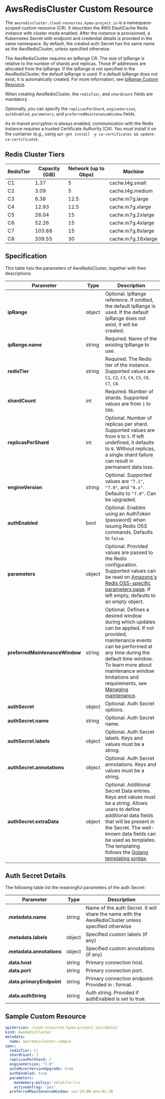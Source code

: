 # AwsRedisCluster Custom Resource

The `awsrediscluster.cloud-resources.kyma-project.io` is a namespace-scoped custom resource (CR).
It describes the AWS ElastiCache Redis instance with cluster mode enabled.
After the instance is provisioned, a Kubernetes Secret with endpoint and credential details is provided in the same namespace.
By default, the created auth Secret has the same name as the AwsRedisCluster, unless specified otherwise.

The AwsRedisCluster requires an IpRange CR. The size of IpRange is relative to the number of shards and replicas. Those IP addresses are allocated from the IpRange.
If the IpRange is not specified in the AwsRedisCluster, the default IpRange is used.
If a default IpRange does not exist, it is automatically created.
For more information, see [IpRange Custom Resource](./04-10-iprange.md).

When creating AwsRedisCluster, the `redisTier`, and `shardCount` fields are mandatory.

Optionally, you can specify the `replicasPerShard`, `engineVersion`, `authEnabled`, `parameters`, and `preferredMaintenanceWindow` fields.

As in-transit encryption is always enabled, communication with the Redis instance requires a trusted Certificate Authority (CA). You must install it on the container (e.g., using `apt-get install -y ca-certificates && update-ca-certificate`).

## Redis Cluster Tiers

| RedisTier | Capacity (GiB) | Network (up to Gbps) | Machine            |
| --------- | -------------- | -------------------- | ------------------ |
| C1        | 1.37           | 5                    | cache.t4g.small    |
| C2        | 3.09           | 5                    | cache.t4g.medium   |
| C3        | 6.38           | 12.5                 | cache.m7g.large    |
| C4        | 12.93          | 12.5                 | cache.m7g.xlarge   |
| C5        | 26.04          | 15                   | cache.m7g.2xlarge  |
| C6        | 52.26          | 15                   | cache.m7g.4xlarge  |
| C7        | 103.68         | 15                   | cache.m7g.8xlarge  |
| C8        | 209.55         | 30                   | cache.m7g.16xlarge |


## Specification

This table lists the parameters of AwsRedisCluster, together with their descriptions:

| Parameter                                         | Type   | Description                                                                                                                                                                                                 |
| --------------------------------------------------| ------ | ----------------------------------------------------------------------------------------------------------------------------------------------------------------------------------------------------------- |
| **ipRange**                                       | object | Optional. IpRange reference. If omitted, the default IpRange is used. If the default IpRange does not exist, it will be created.                                                                            |
| **ipRange.name**                                  | string | Required. Name of the existing IpRange to use.          |
| **redisTier**                                     | string | Required. The Redis tier of the instance. Supported values are `C1`, `C2`, `C3`, `C4`, `C5`, `C6`, `C7`, `C8`.        |
| **shardCount**                                    | int    | Required. Number of shards. Supported values are from `1` to `500`.     |
| **replicasPerShard**                              | int    | Optional. Number of replicas per shard. Supported values are from `0` to `5`. If left undefined, it defaults to `0`. Without replicas, a single shard failure can result in permanent data loss. |
| **engineVersion**                                 | string | Optional. Supported values are `"7.1"`, `"7.0"`, and `"6.x"`. Defaults to `"7.0"`. Can be upgraded. |
| **authEnabled**                                   | bool   | Optional. Enables using an AuthToken (password) when issuing Redis OSS commands. Defaults to `false`. |
| **parameters**                                    | object | Optional. Provided values are passed to the Redis configuration. Supported values can be read on [Amazons's Redis OSS-specific parameters page](https://docs.aws.amazon.com/AmazonElastiCache/latest/red-ug/ParameterGroups.Redis.html). If left empty, defaults to an empty object. |
| **preferredMaintenanceWindow**                    | string | Optional. Defines a desired window during which updates can be applied. If not provided, maintenance events can be performed at any time during the default time window. To learn more about maintenance window limitations and requirements, see [Managing maintenance](https://docs.aws.amazon.com/AmazonElastiCache/latest/red-ug/maintenance-window.html). |
| **authSecret**                                    | object | Optional. Auth Secret options.                                                                                                                                                                              |
| **authSecret.name**                               | string | Optional. Auth Secret name.                                                                                                                                                                                 |
| **authSecret.labels**                             | object | Optional. Auth Secret labels. Keys and values must be a string.                                                                                                                                             |
| **authSecret.annotations**                        | object | Optional. Auth Secret annotations. Keys and values must be a string.                                                                                                                                        |
| **authSecret.extraData**                          | object | Optional. Additional Secret Data entries. Keys and values must be a string. Allows users to define additional data fields that will be present in the Secret. The well-known data fields can be used as templates. The templating follows the [Golang templating syntax](https://pkg.go.dev/text/template). |

## Auth Secret Details

The following table list the meaningful parameters of the auth Secret:

| Parameter                   | Type   | Description                                                                                                 |
| --------------------------- | ------ | ----------------------------------------------------------------------------------------------------------- |
| **.metadata.name**          | string | Name of the auth Secret. It will share the name with the AwsRedisCluster unless specified otherwise        |
| **.metadata.labels**        | object | Specified custom labels (if any)                                                                            |
| **.metadata.annotations**   | object | Specified custom annotations (if any)                                                                       |
| **.data.host**              | string | Primary connection host.                                                                                    |
| **.data.port**              | string | Primary connection port.                                                                                    |
| **.data.primaryEndpoint**   | string | Primary connection endpoint. Provided in <host>:<port> format.                                              |
| **.data.authString**        | string | Auth string. Provided if authEnabled is set to true.                                                        |

## Sample Custom Resource

```yaml
apiVersion: cloud-resources.kyma-project.io/v1beta1
kind: AwsRedisCluster
metadata:
  name: awsrediscluster-sample
spec:
  redisTier: C1
  shardCount: 3
  replicasPerShard: 2
  engineVersion: "7.0"
  autoMinorVersionUpgrade: true
  authEnabled: true
  parameters:
    maxmemory-policy: volatile-lru
    activedefrag: "yes"
  preferredMaintenanceWindow: sun:23:00-mon:01:30
```
